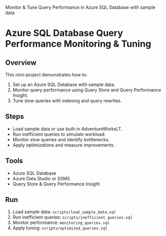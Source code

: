 Monitor & Tune Query Performance in Azure SQL Database with sample data
# Azure SQL Database Query Performance Monitoring & Tuning

## Overview
This mini-project demonstrates how to:
1. Set up an Azure SQL Database with sample data.
2. Monitor query performance using Query Store and Query Performance Insight.
3. Tune slow queries with indexing and query rewrites.

## Steps
- Load sample data or use built-in AdventureWorksLT.
- Run inefficient queries to simulate workload.
- Monitor slow queries and identify bottlenecks.
- Apply optimizations and measure improvements.

## Tools
- Azure SQL Database
- Azure Data Studio or SSMS
- Query Store & Query Performance Insight

## Run
1. Load sample data: `scripts/load_sample_data.sql`
2. Run inefficient queries: `scripts/inefficient_queries.sql`
3. Monitor performance: `monitoring_queries.sql`
4. Apply tuning: `scripts/optimized_queries.sql`

